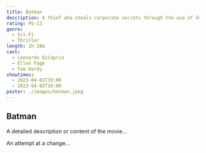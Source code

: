 ```yaml
---
title: Batman
description: A thief who steals corporate secrets through the use of dream-sharing technology is given the inverse task of planting an idea into the mind of a CEO.
rating: PG-13
genre:
  - Sci-Fi
  - Thriller
length: 2h 28m
cast:
  - Leonardo DiCaprio
  - Ellen Page
  - Tom Hardy
showtimes:
  - 2023-04-01T19:00
  - 2023-04-02T16:00
poster: ./images/batman.jpeg
---
```


## Batman

A detailed description or content of the movie...

An attempt at a change...
